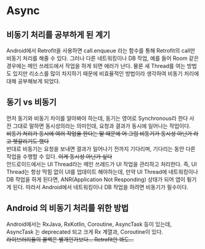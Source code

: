 # Async

## 비동기 처리를 공부하게 된 계기
Android에서 Retrofit을 사용하면 call.enqueue 라는 함수를 통해 Retrofit의 call만 비동기 처리를 해줄 수 있다. 그러나 다른 네트워킹이나 DB 작업, 예를 들어 Room 같은 경우에는 메인 쓰레드에서 작업을 하게 되면 에러가 난다. 물론 새 Thread를 여는 방법도 있지만 리소스를 많이 차지하기 때문에 비효율적인 방법이라 생각하여 비동기 처리에 대해 공부해보게 되었다.

## 동기 vs 비동기
먼저 동기와 비동기 차이를 알아봐야 하는데, 동기는 영어로 Synchronous라 한다 사전 그대로 말하면 동시성의라는 의미인데, 요청과 결과가 동시에 일어나는 작업이다.    
~~비동기 처리가 동시에 여러 작업을 한다는 말 때문에 어 그럼 비동기가 동시성 아닌가 라고 헷갈리기도 했다~~   
반대로 비동기는 요청을 보내면 결과가 일어나기 전까지 기다리며, 기다리는 동안 다른 작업을 수행할 수 있다. ~~이게 동시성 아닌가 싶다~~   
안드로이드에서는 UI Thread라는 메인 쓰레드가 UI 작업을 관리하고 처리한다. 즉, UI Thread는 항상 막힘 없이 UI를 업데이트 해야하는데, 만약 UI Thread에 네트워킹이나 DB 작업을 하게 된다면, ANR(Application Not Responding) 상태가 되어 앱이 튕기게 된다. 따라서 Android에서 네트워킹이나 DB 작업을 하려면 비동기가 필수이다.

## Android 의 비동기 처리를 위한 방법
Android에서는 RxJava, RxKotlin, Coroutine, AsyncTask 등이 있는데, AsyncTask 는 deprecated 되고 크게 Rx 계열과, Coroutine이 있다.   
~~라이브러리들의 콜백은 별개인가보다... Retrofit만 봐도...~~